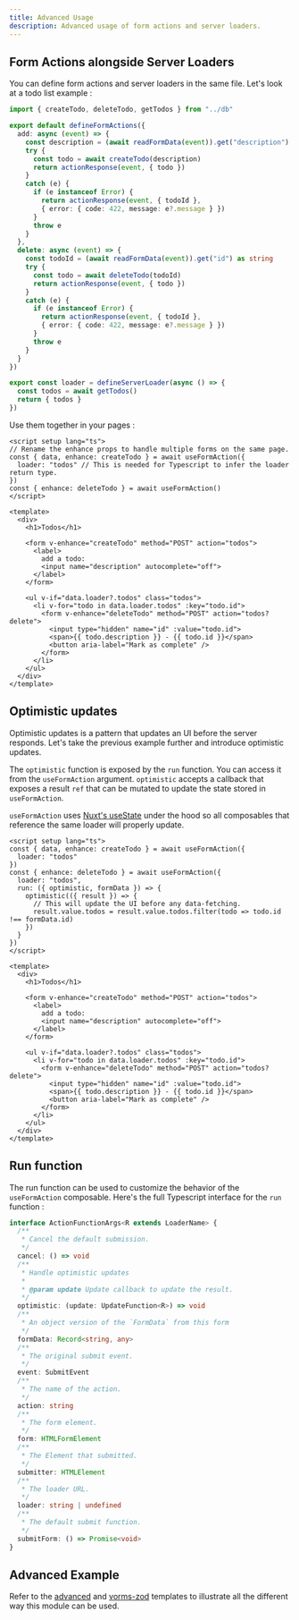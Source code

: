 ```yaml
---
title: Advanced Usage
description: Advanced usage of form actions and server loaders.
---
```


## Form Actions alongside Server Loaders

You can define form actions and server loaders in the same file.
Let's look at a todo list example :

```ts [actions/todos.ts]
import { createTodo, deleteTodo, getTodos } from "../db"

export default defineFormActions({
  add: async (event) => {
    const description = (await readFormData(event)).get("description") as string
    try {
      const todo = await createTodo(description)
      return actionResponse(event, { todo })
    }
    catch (e) {
      if (e instanceof Error) {
        return actionResponse(event, { todoId }, 
        { error: { code: 422, message: e?.message } })
      }
      throw e
    }
  },
  delete: async (event) => {
    const todoId = (await readFormData(event)).get("id") as string
    try {
      const todo = await deleteTodo(todoId)
      return actionResponse(event, { todo })
    }
    catch (e) {
      if (e instanceof Error) {
        return actionResponse(event, { todoId }, 
        { error: { code: 422, message: e?.message } })
      }
      throw e
    }
  }
})

export const loader = defineServerLoader(async () => {
  const todos = await getTodos()
  return { todos }
})
```

Use them together in your pages :

```vue [pages/todos.vue]
<script setup lang="ts">
// Rename the enhance props to handle multiple forms on the same page.
const { data, enhance: createTodo } = await useFormAction({
  loader: "todos" // This is needed for Typescript to infer the loader return type.
})
const { enhance: deleteTodo } = await useFormAction()
</script>

<template>
  <div>
    <h1>Todos</h1>

    <form v-enhance="createTodo" method="POST" action="todos">
      <label>
        add a todo:
        <input name="description" autocomplete="off">
      </label>
    </form>

    <ul v-if="data.loader?.todos" class="todos">
      <li v-for="todo in data.loader.todos" :key="todo.id">
        <form v-enhance="deleteTodo" method="POST" action="todos?delete">
          <input type="hidden" name="id" :value="todo.id">
          <span>{{ todo.description }} - {{ todo.id }}</span>
          <button aria-label="Mark as complete" />
        </form>
      </li>
    </ul>
  </div>
</template>
```

## Optimistic updates

Optimistic updates is a pattern that updates an UI before the server responds.
Let's take the previous example further and introduce optimistic updates.

The `optimistic` function is exposed by the `run` function. You can access it from the `useFormAction` argument.
`optimistic` accepts a callback that exposes a result `ref` that can be mutated to update the state stored in `useFormAction`.

`useFormAction` uses [Nuxt's useState](https://nuxt.com/docs/getting-started/state-management#state-management) under the hood so all composables that reference the same loader will properly update.

```vue [pages/todos.vue]
<script setup lang="ts">
const { data, enhance: createTodo } = await useFormAction({
  loader: "todos"
})
const { enhance: deleteTodo } = await useFormAction({
  loader: "todos",
  run: ({ optimistic, formData }) => {
    optimistic(({ result }) => {
      // This will update the UI before any data-fetching.
      result.value.todos = result.value.todos.filter(todo => todo.id !== formData.id)
    })
  }
})
</script>

<template>
  <div>
    <h1>Todos</h1>

    <form v-enhance="createTodo" method="POST" action="todos">
      <label>
        add a todo:
        <input name="description" autocomplete="off">
      </label>
    </form>

    <ul v-if="data.loader?.todos" class="todos">
      <li v-for="todo in data.loader.todos" :key="todo.id">
        <form v-enhance="deleteTodo" method="POST" action="todos?delete">
          <input type="hidden" name="id" :value="todo.id">
          <span>{{ todo.description }} - {{ todo.id }}</span>
          <button aria-label="Mark as complete" />
        </form>
      </li>
    </ul>
  </div>
</template>
```

## Run function

The run function can be used to customize the behavior of the `useFormAction` composable.
Here's the full Typescript interface for the `run` function :

```ts
interface ActionFunctionArgs<R extends LoaderName> {
  /**
   * Cancel the default submission.
   */
  cancel: () => void
  /**
   * Handle optimistic updates
   *
   * @param update Update callback to update the result.
   */
  optimistic: (update: UpdateFunction<R>) => void
  /**
   * An object version of the `FormData` from this form
   */
  formData: Record<string, any>
  /**
   * The original submit event.
   */
  event: SubmitEvent
  /**
   * The name of the action.
   */
  action: string
  /**
   * The form element.
   */
  form: HTMLFormElement
  /**
   * The Element that submitted.
   */
  submitter: HTMLElement
  /**
   * The loader URL.
   */
  loader: string | undefined
  /**
   * The default submit function.
   */
  submitForm: () => Promise<void>
}
```

## Advanced Example

Refer to the [advanced](https://github.com/Hebilicious/form-actions-nuxt-examples/tree/advanced) and [vorms-zod](https://github.com/Hebilicious/form-actions-nuxt-examples/tree/vorms-zod) templates to illustrate all the different way this module can be used.
